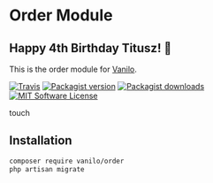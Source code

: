 # Order Module

## Happy 4th Birthday Titusz! 🎂

This is the order module for [Vanilo](https://vanilo.io).

[![Travis](https://img.shields.io/travis/vanilophp/order.svg?style=flat-square)](https://travis-ci.org/vanilophp/order)
[![Packagist version](https://img.shields.io/packagist/vpre/vanilo/order.svg?style=flat-square)](https://packagist.org/packages/vanilo/order)
[![Packagist downloads](https://img.shields.io/packagist/dt/vanilo/order.svg?style=flat-square)](https://packagist.org/packages/vanilo/order)
[![MIT Software License](https://img.shields.io/badge/license-MIT-blue.svg?style=flat-square)](LICENSE.md)

touch

## Installation

```bash
composer require vanilo/order
php artisan migrate
```

